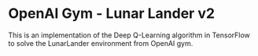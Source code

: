 # OpenAI Gym - Lunar Lander v2

This is an implementation of the Deep Q-Learning algorithm in TensorFlow to solve the LunarLander environment from OpenAI gym.
